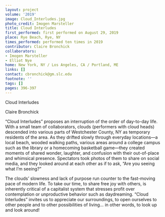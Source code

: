 ```yaml
---
layout: project
volume: '2019'
image: Cloud_Interludes.jpg
photo_credit: Imogen Marsteller
title: Cloud Interludes
first_performed: first performed on August 29, 2019
place: Rye Beach, Rye, NY
times_performed: performed ten times in 2019
contributor: Claire Bronchick
collaborators:
- Imogen Marsteller
- Elliot Nye
home: New York, NY / Los Angeles, CA / Portland, ME
links: []
contact: cbronchick@gm.slc.edu
footnote: ''
tags: []
pages: 396-397
---
```



Cloud Interludes

Claire Bronchick

“Cloud Interludes” proposes an interruption of the order of day-to-day life. With a small team of collaborators, clouds (performers with cloud heads) descended into various parts of Westchester County, NY as temporary residents of the area. As they drifted slowly through everyday locations—a local beach, wooded walking paths, various areas around a college campus such as the library or a homecoming basketball game—they created moments of shared wonder, laughter, and confusion with their out-of-place and whimsical presence. Spectators took photos of them to share on social media, and they looked around at each other as if to ask, “Are you seeing what I’m seeing?”

The clouds’ slowness and lack of purpose run counter to the fast-moving pace of modern life. To take our time, to share free joy with others, is inherently critical of a capitalist system that stresses profit over contemplation or unproductive behavior such as daydreaming. “Cloud Interludes” invites us to appreciate our surroundings, to open ourselves to other people and to other possibilities of living… in other words, to look up and look around!
